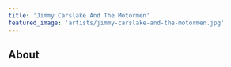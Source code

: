 ```yaml
---
title: 'Jimmy Carslake And The Motormen'
featured_image: 'artists/jimmy-carslake-and-the-motormen.jpg'
---
```


## About


